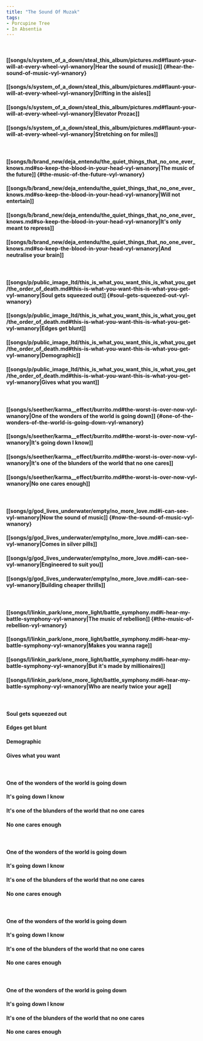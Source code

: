 ```yaml
---
title: "The Sound Of Muzak"
tags:
- Porcupine Tree
- In Absentia
---
```

&nbsp;
#### [[songs/s/system_of_a_down/steal_this_album/pictures.md#flaunt-your-will-at-every-wheel-vyl-wnanory|Hear the sound of music]] {#hear-the-sound-of-music-vyl-wnanory}
#### [[songs/s/system_of_a_down/steal_this_album/pictures.md#flaunt-your-will-at-every-wheel-vyl-wnanory|Drifting in the aisles]]
#### [[songs/s/system_of_a_down/steal_this_album/pictures.md#flaunt-your-will-at-every-wheel-vyl-wnanory|Elevator Prozac]]
#### [[songs/s/system_of_a_down/steal_this_album/pictures.md#flaunt-your-will-at-every-wheel-vyl-wnanory|Stretching on for miles]]
&nbsp;
#### [[songs/b/brand_new/deja_entendu/the_quiet_things_that_no_one_ever_knows.md#so-keep-the-blood-in-your-head-vyl-wnanory|The music of the future]] {#the-music-of-the-future-vyl-wnanory}
#### [[songs/b/brand_new/deja_entendu/the_quiet_things_that_no_one_ever_knows.md#so-keep-the-blood-in-your-head-vyl-wnanory|Will not entertain]]
#### [[songs/b/brand_new/deja_entendu/the_quiet_things_that_no_one_ever_knows.md#so-keep-the-blood-in-your-head-vyl-wnanory|It's only meant to repress]]
#### [[songs/b/brand_new/deja_entendu/the_quiet_things_that_no_one_ever_knows.md#so-keep-the-blood-in-your-head-vyl-wnanory|And neutralise your brain]]
&nbsp;
#### [[songs/p/public_image_ltd/this_is_what_you_want_this_is_what_you_get/the_order_of_death.md#this-is-what-you-want-this-is-what-you-get-vyl-wnanory|Soul gets squeezed out]] {#soul-gets-squeezed-out-vyl-wnanory}
#### [[songs/p/public_image_ltd/this_is_what_you_want_this_is_what_you_get/the_order_of_death.md#this-is-what-you-want-this-is-what-you-get-vyl-wnanory|Edges get blunt]]
#### [[songs/p/public_image_ltd/this_is_what_you_want_this_is_what_you_get/the_order_of_death.md#this-is-what-you-want-this-is-what-you-get-vyl-wnanory|Demographic]]
#### [[songs/p/public_image_ltd/this_is_what_you_want_this_is_what_you_get/the_order_of_death.md#this-is-what-you-want-this-is-what-you-get-vyl-wnanory|Gives what you want]]
&nbsp;
#### [[songs/s/seether/karma__effect/burrito.md#the-worst-is-over-now-vyl-wnanory|One of the wonders of the world is going down]] {#one-of-the-wonders-of-the-world-is-going-down-vyl-wnanory}
#### [[songs/s/seether/karma__effect/burrito.md#the-worst-is-over-now-vyl-wnanory|It's going down I know]]
#### [[songs/s/seether/karma__effect/burrito.md#the-worst-is-over-now-vyl-wnanory|It's one of the blunders of the world that no one cares]]
#### [[songs/s/seether/karma__effect/burrito.md#the-worst-is-over-now-vyl-wnanory|No one cares enough]]
&nbsp;
#### [[songs/g/god_lives_underwater/empty/no_more_love.md#i-can-see-vyl-wnanory|Now the sound of music]] {#now-the-sound-of-music-vyl-wnanory}
#### [[songs/g/god_lives_underwater/empty/no_more_love.md#i-can-see-vyl-wnanory|Comes in silver pills]]
#### [[songs/g/god_lives_underwater/empty/no_more_love.md#i-can-see-vyl-wnanory|Engineered to suit you]]
#### [[songs/g/god_lives_underwater/empty/no_more_love.md#i-can-see-vyl-wnanory|Building cheaper thrills]]
&nbsp;
#### [[songs/l/linkin_park/one_more_light/battle_symphony.md#i-hear-my-battle-symphony-vyl-wnanory|The music of rebellion]] {#the-music-of-rebellion-vyl-wnanory}
#### [[songs/l/linkin_park/one_more_light/battle_symphony.md#i-hear-my-battle-symphony-vyl-wnanory|Makes you wanna rage]]
#### [[songs/l/linkin_park/one_more_light/battle_symphony.md#i-hear-my-battle-symphony-vyl-wnanory|But it's made by millionaires]]
#### [[songs/l/linkin_park/one_more_light/battle_symphony.md#i-hear-my-battle-symphony-vyl-wnanory|Who are nearly twice your age]]
&nbsp;
#### Soul gets squeezed out
#### Edges get blunt
#### Demographic
#### Gives what you want
&nbsp;
#### One of the wonders of the world is going down
#### It's going down I know
#### It's one of the blunders of the world that no one cares
#### No one cares enough
&nbsp;
#### One of the wonders of the world is going down
#### It's going down I know
#### It's one of the blunders of the world that no one cares
#### No one cares enough
&nbsp;
#### One of the wonders of the world is going down
#### It's going down I know
#### It's one of the blunders of the world that no one cares
#### No one cares enough
&nbsp;
#### One of the wonders of the world is going down
#### It's going down I know
#### It's one of the blunders of the world that no one cares
#### No one cares enough
